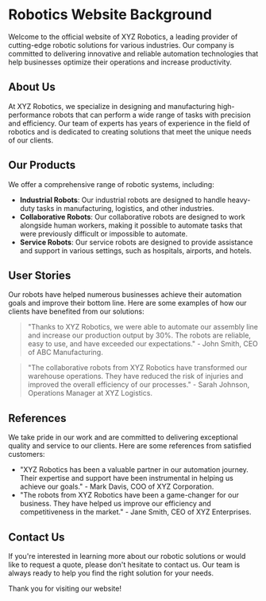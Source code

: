 <!--font:Montserrat-->

# Robotics Website Background

Welcome to the official website of XYZ Robotics, a leading provider of cutting-edge robotic solutions for various industries. Our company is committed to delivering innovative and reliable automation technologies that help businesses optimize their operations and increase productivity.

## About Us

At XYZ Robotics, we specialize in designing and manufacturing high-performance robots that can perform a wide range of tasks with precision and efficiency. Our team of experts has years of experience in the field of robotics and is dedicated to creating solutions that meet the unique needs of our clients.

## Our Products

We offer a comprehensive range of robotic systems, including:

- **Industrial Robots**: Our industrial robots are designed to handle heavy-duty tasks in manufacturing, logistics, and other industries.
- **Collaborative Robots**: Our collaborative robots are designed to work alongside human workers, making it possible to automate tasks that were previously difficult or impossible to automate.
- **Service Robots**: Our service robots are designed to provide assistance and support in various settings, such as hospitals, airports, and hotels.

## User Stories

Our robots have helped numerous businesses achieve their automation goals and improve their bottom line. Here are some examples of how our clients have benefited from our solutions:

> "Thanks to XYZ Robotics, we were able to automate our assembly line and increase our production output by 30%. The robots are reliable, easy to use, and have exceeded our expectations." - John Smith, CEO of ABC Manufacturing.

> "The collaborative robots from XYZ Robotics have transformed our warehouse operations. They have reduced the risk of injuries and improved the overall efficiency of our processes." - Sarah Johnson, Operations Manager at XYZ Logistics.

## References

We take pride in our work and are committed to delivering exceptional quality and service to our clients. Here are some references from satisfied customers:

- "XYZ Robotics has been a valuable partner in our automation journey. Their expertise and support have been instrumental in helping us achieve our goals." - Mark Davis, COO of XYZ Corporation.
- "The robots from XYZ Robotics have been a game-changer for our business. They have helped us improve our efficiency and competitiveness in the market." - Jane Smith, CEO of XYZ Enterprises.

## Contact Us

If you're interested in learning more about our robotic solutions or would like to request a quote, please don't hesitate to contact us. Our team is always ready to help you find the right solution for your needs.

Thank you for visiting our website!

<!--

Write me content for website with wallpaper which alt text is:

"A wallpaper with a simple graphic of a robot arm, against a gradient background of two complementary colors."

The name/title of the page should not be 1:1 copy of the alt text but rather a real content of the website which is using this wallpaper.

- Use markdown format 
- Start with heading
- Heading should be short and concise
- The content should look like a real website 
- The website should not be about the wallpaper, wallpaper is just a related background
- Heading should be contain work "wallpaper" or "background"
- Include real sections like references, contact, user stories, etc. use things relevant to the page purpose.
- Feel free to use structure like headings, bullets, numbering, blockquotes, paragraphs, horizontal lines, etc.
- You can use formatting like bold or _italic_
- You can include UTF-8 emojis
- Links should be only #hash anchors (and you can refer to the document itself)
- Do not include images


---


# Robotics Company Website Background

Welcome to the official website of XYZ Robotics, a leading provider of cutting-edge robotic solutions for various industries. Our company is committed to delivering innovative and reliable automation technologies that help businesses optimize their operations and increase productivity.

## About Us

At XYZ Robotics, we specialize in designing and manufacturing high-performance robots that can perform a wide range of tasks with precision and efficiency. Our team of experts has years of experience in the field of robotics and is dedicated to creating solutions that meet the unique needs of our clients.

## Our Products

We offer a comprehensive range of robotic systems, including:

- **Industrial Robots**: Our industrial robots are designed to handle heavy-duty tasks in manufacturing, logistics, and other industries.
- **Collaborative Robots**: Our collaborative robots are designed to work alongside human workers, making it possible to automate tasks that were previously difficult or impossible to automate.
- **Service Robots**: Our service robots are designed to provide assistance and support in various settings, such as hospitals, airports, and hotels.

## User Stories

Our robots have helped numerous businesses achieve their automation goals and improve their bottom line. Here are some examples of how our clients have benefited from our solutions:

> "Thanks to XYZ Robotics, we were able to automate our assembly line and increase our production output by 30%. The robots are reliable, easy to use, and have exceeded our expectations." - John Smith, CEO of ABC Manufacturing.

> "The collaborative robots from XYZ Robotics have transformed our warehouse operations. They have reduced the risk of injuries and improved the overall efficiency of our processes." - Sarah Johnson, Operations Manager at XYZ Logistics.

## References

We take pride in our work and are committed to delivering exceptional quality and service to our clients. Here are some references from satisfied customers:

- "XYZ Robotics has been a valuable partner in our automation journey. Their expertise and support have been instrumental in helping us achieve our goals." - Mark Davis, COO of XYZ Corporation.
- "The robots from XYZ Robotics have been a game-changer for our business. They have helped us improve our efficiency and competitiveness in the market." - Jane Smith, CEO of XYZ Enterprises.

## Contact Us

If you're interested in learning more about our robotic solutions or would like to request a quote, please don't hesitate to contact us. Our team is always ready to help you find the right solution for your needs.

Thank you for visiting our website!


---


Write me a Google font which is best fitting for the website.

Pick from the list:
- Open Sans
- Futura
- Poppins
- Cormorant Garamond
- Exo 2
- Lobster
- Raleway
- Creepster
- Playfair Display
- Dancing Script
- Great Vibes
- Alegreya
- Roboto
- Lato
- Cinzel
- Cabin
- Barlow Condensed
- Inter
- IBM Plex Sans
- Montserrat
- Cinzel Decorative
- Orbitron


Write just the font name nothing else.


---


Montserrat

-->
